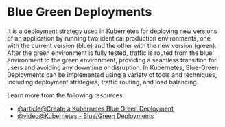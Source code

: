 # Blue Green Deployments

It is a deployment strategy used in Kubernetes for deploying new versions of an application by running two identical production environments, one with the current version (blue) and the other with the new version (green). After the green environment is fully tested, traffic is routed from the blue environment to the green environment, providing a seamless transition for users and avoiding any downtime or disruption. In Kubernetes, Blue-Green Deployments can be implemented using a variety of tools and techniques, including deployment strategies, traffic routing, and load balancing.

Learn more from the following resources:

- [@article@Create a Kubernetes Blue Green Deployment](https://developer.harness.io/docs/continuous-delivery/cd-execution/kubernetes-executions/create-a-kubernetes-blue-green-deployment/)
- [@video@Kubernetes - Blue/Green Deployments](https://www.youtube.com/watch?v=jxhpTGQ484Y)
